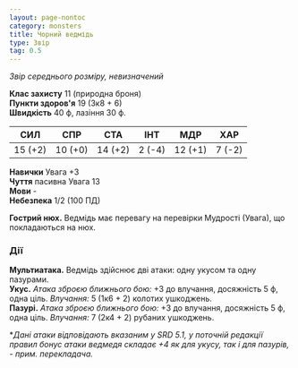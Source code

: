 ```yaml
---
layout: page-nontoc
category: monsters
title: Чорний ведмідь
type: Звір
tag: 0.5
---
```


_Звір середнього розміру, невизначений_

**Клас захисту** 11 (природна броня)    
**Пункти здоров'я** 19 (3к8 + 6)    
**Швидкість** 40 ф, лазіння 30 ф.

| СИЛ     | СПР     | СТА     | ІНТ    | МДР     | ХАР    |
| ------- | ------- | ------- | ------ | ------- | ------ |
| 15 (+2) | 10 (+0) | 14 (+2) | 2 (-4) | 12 (+1) | 7 (-2) |

**Навички** Увага +3    
**Чуття** пасивна Увага 13    
**Мови** -    
**Небезпека** 1/2 (100 ПД)

**Гострий нюх.** Ведмідь має перевагу на перевірки Мудрості (Увага), що покладаються на нюх.

### Дії
**Мультиатака.** Ведмідь здійснює дві атаки: одну укусом та одну пазурами.    
**Укус.** _Атака зброєю ближнього бою:_ +3 до влучання, досяжність 5 ф, одна ціль. _Влучання:_ 5 (1к6 + 2) колотих ушкоджень.    
**Пазурі.** _Атака зброєю ближнього бою:_ +3 до влучання, досяжність 5 ф, одна ціль. _Влучання:_ 7 (2к4 + 2) рубаних ушкоджень.   


*_Дані атаки відповідають вказаним у SRD 5.1, у поточній редакції правил бонус атаки ведмедя складає +4 як для укусу, так і для пазурів, - прим. перекладача._
